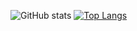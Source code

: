 ![GitHub stats](https://github-readme-stats-rampant.vercel.app/api?username=rampantspark&show_icons=true&theme=synthwave&count_private=true)
[![Top Langs](https://github-readme-stats-rampant.vercel.app/api/top-langs/?username=rampantspark&theme=synthwave&langs_count=8&hide=css,asp.net,html,scss,shell,typescript,glsl,haxe,meson)](https://github.com/anuraghazra/github-readme-stats)
